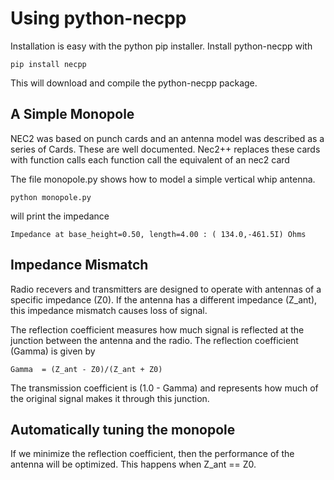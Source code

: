 # Using python-necpp

Installation is easy with the python pip installer.  Install python-necpp with

    pip install necpp

This will download and compile the python-necpp package.

## A Simple Monopole

NEC2 was based on punch cards and an antenna model was described as a series of Cards. 
These are well documented. Nec2++ replaces these cards with function calls each 
function call the equivalent of an nec2 card

The file monopole.py shows how to model a simple vertical whip antenna.

    python monopole.py
    
will print the impedance

    Impedance at base_height=0.50, length=4.00 : ( 134.0,-461.5I) Ohms
    
## Impedance Mismatch

Radio recevers and transmitters are designed to operate with antennas of a specific impedance (Z0). If the antenna
has a different impedance (Z_ant), this impedance mismatch causes loss of signal. 

The reflection coefficient measures how much signal is reflected at the junction between the antenna and the radio. 
The reflection coefficient (Gamma) is given by

    Gamma  = (Z_ant - Z0)/(Z_ant + Z0)

The transmission coefficient is (1.0 - Gamma) and represents how much of the original signal makes it
through this junction.

## Automatically tuning the monopole

If we minimize the reflection coefficient, then the performance of the antenna will be optimized. This happens
when Z_ant == Z0.